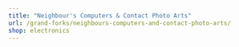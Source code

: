 ```yaml
---
title: "Neighbour's Computers & Contact Photo Arts"
url: /grand-forks/neighbours-computers-and-contact-photo-arts/
shop: electronics
---
```

